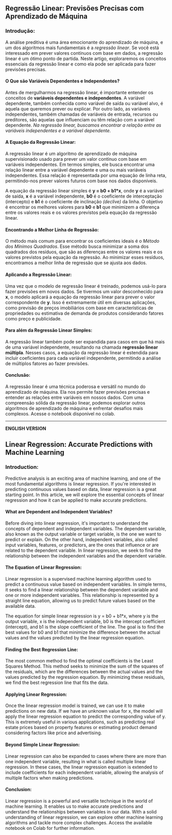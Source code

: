 ## Regressão Linear: Previsões Precisas com Aprendizado de Máquina

### Introdução:

A análise preditiva é uma área emocionante do aprendizado de máquina, e um dos algoritmos mais fundamentais é a *regressão linear*. Se você está interessado em prever valores contínuos com base em dados, a regressão linear é um ótimo ponto de partida. Neste artigo, exploraremos os conceitos essenciais da regressão linear e como ela pode ser aplicada para fazer previsões precisas.

#### O Que são Variáveis Dependentes e Independentes?

Antes de mergulharmos na regressão linear, é importante entender os conceitos de **variáveis dependentes e independentes**. A variável dependente, também conhecida como variável de saída ou variável alvo, é aquela que queremos prever ou explicar. Por outro lado, as variáveis independentes, também chamadas de variáveis de entrada, recursos ou preditores, são aquelas que influenciam ou têm relação com a variável dependente. *Na regressão linear, buscamos encontrar a relação entre as variáveis independentes e a variável dependente.*

#### A Equação da Regressão Linear:

A regressão linear é um algoritmo de aprendizado de máquina supervisionado usado para prever um valor contínuo com base em variáveis independentes. Em termos simples, ele busca encontrar uma relação linear entre a variável dependente e uma ou mais variáveis independentes. Essa relação é representada por uma equação de linha reta, permitindo-nos prever valores futuros com base nos dados disponíveis.

A equação da regressão linear simples é **y = b0 + b1*x**, onde **y** é a variável de saída, **x** é a variável independente, **b0** é o coeficiente de interceptação (intercepto) e **b1** é o coeficiente de inclinação *(declive)* da linha. O objetivo é encontrar os melhores valores para **b0** e **b1** que minimizem a diferença entre os valores reais e os valores previstos pela equação da regressão linear.

#### Encontrando a Melhor Linha de Regressão:

O método mais comum para encontrar os coeficientes ideais é o *Método dos Mínimos Quadrados*. Esse método busca minimizar a soma dos quadrados dos resíduos, que são as diferenças entre os valores reais e os valores previstos pela equação da regressão. Ao minimizar esses resíduos, encontramos a melhor linha de regressão que se ajusta aos dados.

#### Aplicando a Regressão Linear:

Uma vez que o modelo de regressão linear é treinado, podemos usá-lo para fazer previsões em novos dados. Se tivermos um valor desconhecido para **x**, o modelo aplicará a equação da regressão linear para prever o valor correspondente de **y**. Isso é extremamente útil em diversas aplicações, como previsão de preços imobiliários com base em características de propriedades ou estimativa de demanda de produtos considerando fatores como preço e publicidade.

#### Para além da Regressão Linear Simples:

A regressão linear também pode ser expandida para casos em que há mais de uma variável independente, resultando na chamada **regressão linear múltipla**. Nesses casos, a equação da regressão linear é estendida para incluir coeficientes para cada variável independente, permitindo a análise de múltiplos fatores ao fazer previsões.

#### Conclusão:

A regressão linear é uma técnica poderosa e versátil no mundo do aprendizado de máquina. Ela nos permite fazer previsões precisas e entender as relações entre variáveis em nossos dados. Com uma compreensão sólida da regressão linear, podemos explorar outros algoritmos de aprendizado de máquina e enfrentar desafios mais complexos. Acesse o notebook disponível no colab.


----------------------------

**ENGLISH VERSION**

## Linear Regression: Accurate Predictions with Machine Learning

### Introduction:


Predictive analysis is an exciting area of machine learning, and one of the most fundamental algorithms is linear regression. If you're interested in predicting continuous values based on data, linear regression is a great starting point. In this article, we will explore the essential concepts of linear regression and how it can be applied to make accurate predictions.

#### What are Dependent and Independent Variables?

Before diving into linear regression, it's important to understand the concepts of dependent and independent variables. The dependent variable, also known as the output variable or target variable, is the one we want to predict or explain. On the other hand, independent variables, also called input variables, features, or predictors, are the ones that influence or are related to the dependent variable. In linear regression, we seek to find the relationship between the independent variables and the dependent variable.

#### The Equation of Linear Regression:

Linear regression is a supervised machine learning algorithm used to predict a continuous value based on independent variables. In simple terms, it seeks to find a linear relationship between the dependent variable and one or more independent variables. This relationship is represented by a straight line equation, allowing us to predict future values based on the available data.

The equation for simple linear regression is y = b0 + b1*x, where y is the output variable, x is the independent variable, b0 is the intercept coefficient (intercept), and b1 is the slope coefficient of the line. The goal is to find the best values for b0 and b1 that minimize the difference between the actual values and the values predicted by the linear regression equation.

#### Finding the Best Regression Line:

The most common method to find the optimal coefficients is the Least Squares Method. This method seeks to minimize the sum of the squares of the residuals, which are the differences between the actual values and the values predicted by the regression equation. By minimizing these residuals, we find the best regression line that fits the data.

#### Applying Linear Regression:

Once the linear regression model is trained, we can use it to make predictions on new data. If we have an unknown value for x, the model will apply the linear regression equation to predict the corresponding value of y. This is extremely useful in various applications, such as predicting real estate prices based on property features or estimating product demand considering factors like price and advertising.

#### Beyond Simple Linear Regression:

Linear regression can also be expanded to cases where there are more than one independent variable, resulting in what is called multiple linear regression. In these cases, the linear regression equation is extended to include coefficients for each independent variable, allowing the analysis of multiple factors when making predictions.

#### Conclusion:

Linear regression is a powerful and versatile technique in the world of machine learning. It enables us to make accurate predictions and understand the relationships between variables in our data. With a solid understanding of linear regression, we can explore other machine learning algorithms and tackle more complex challenges. Access the available notebook on Colab for further information.
